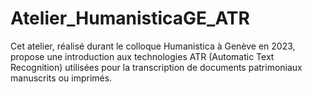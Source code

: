 # Atelier_HumanisticaGE_ATR
Cet atelier, réalisé durant le colloque Humanistica à Genève en 2023, propose une introduction aux technologies ATR (Automatic Text Recognition) utilisées pour la transcription de documents patrimoniaux manuscrits ou imprimés.

